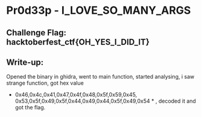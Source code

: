 # Pr0d33p - I_LOVE_SO_MANY_ARGS

## Challenge Flag: hacktoberfest_ctf{OH_YES_I_DID_IT}

## Write-up:

Opened the binary in ghidra, went to main function, started analysing, i saw strange function, got hex value
* 0x46,0x4c,0x41,0x47,0x4f,0x48,0x5f,0x59,0x45, 0x53,0x5f,0x49,0x5f,0x44,0x49,0x44,0x5f,0x49,0x54 *
, decoded it and got the flag.
